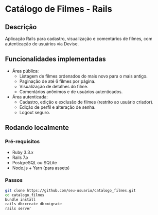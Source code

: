 # Catálogo de Filmes - Rails

## Descrição
Aplicação Rails para cadastro, visualização e comentários de filmes, com autenticação de usuários via Devise.

## Funcionalidades implementadas
- Área pública:
  - Listagem de filmes ordenados do mais novo para o mais antigo.
  - Paginação de até 6 filmes por página.
  - Visualização de detalhes do filme.
  - Comentários anônimos e de usuários autenticados.
- Área autenticada:
  - Cadastro, edição e exclusão de filmes (restrito ao usuário criador).
  - Edição de perfil e alteração de senha.
  - Logout seguro.

## Rodando localmente

### Pré-requisitos
- Ruby 3.3.x
- Rails 7.x
- PostgreSQL ou SQLite
- Node.js + Yarn (para assets)

### Passos
```bash
git clone https://github.com/seu-usuario/catalogo_filmes.git
cd catalogo_filmes
bundle install
rails db:create db:migrate
rails server
